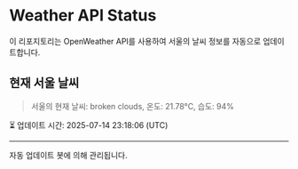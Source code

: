 
# Weather API Status

이 리포지토리는 OpenWeather API를 사용하여 서울의 날씨 정보를 자동으로 업데이트합니다.

## 현재 서울 날씨
> 서울의 현재 날씨: broken clouds, 온도: 21.78°C, 습도: 94%

⏳ 업데이트 시간: 2025-07-14 23:18:06 (UTC)

---
자동 업데이트 봇에 의해 관리됩니다.
